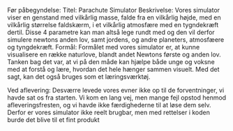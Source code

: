 Før påbegyndelse:
Titel: 
    Parachute Simulator
Beskrivelse: 
    Vores simulator viser en genstand med vilkårlig masse, falde fra en vilkårlig højde, med en vilkårlig størrelse faldskærm, i et vilkårlig atmosfære med en tygndekræft dertil. 
    Disse 4 parametre kan man altså lege rundt med og den vil derfor simulere newtons anden lov, samt jordens, og andre planeters, atmosfæere og tyngdekræft.
Formål: 
    Formålet med vores simulator er, at kunne visualisere en række naturlove, blandt andet Newtons første og anden lov.
    Tanken bag det var, at vi på den måde kan hjælpe både unge og voksne med at forstå og lære, hvordan det hele hænger sammen visuelt. Med det sagt, kan det også bruges som et læringsværktøj.

Ved aflevering:
    Desværre levede vores evner ikke op til de forventninger, vi havde sat os fra starten. Vi kom en lang vej, men mange fejl opstod henmod afleveringsfresten, og vi havde ikke færdighederne til at løse dem selv. Derfor er vores simulator ikke reelt brugbar, men med rettelser i koden burde det blive til et fint produkt